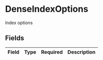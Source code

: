 # DenseIndexOptions

Index options


## Fields

| Field       | Type        | Required    | Description |
| ----------- | ----------- | ----------- | ----------- |